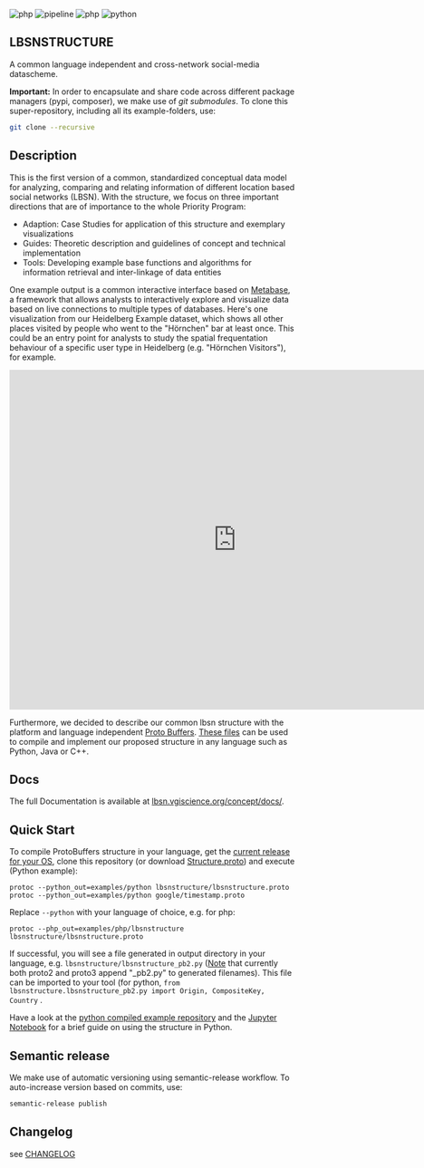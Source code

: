 ![php](https://lbsn.vgiscience.org/concept/version.svg) ![pipeline](https://lbsn.vgiscience.org/concept/pipeline.svg) ![php](https://lbsn.vgiscience.org/concept/php-version.svg) ![python](https://lbsn.vgiscience.org/concept/python-version.svg)

## LBSNSTRUCTURE

A common language independent and cross-network social-media datascheme.

**Important:** In order to encapsulate and share code across different package managers (pypi, composer), we make use of _git_ _submodules_. To clone this super-repository, including all its example-folders, use:

```bash
git clone --recursive
```

## Description

This is the first version of a common, standardized conceptual data model for analyzing, comparing and relating information of different location based social networks (LBSN). With the structure, we focus on three important directions that are of importance to the whole Priority Program:

- Adaption: Case Studies for application of this structure and exemplary visualizations
- Guides: Theoretic description and guidelines of concept and technical implementation
- Tools: Developing example base functions and algorithms for information retrieval and inter-linkage of data entities

One example output is a common interactive interface based on [Metabase](https://github.com/metabase/metabase), a framework that allows analysts to interactively explore and visualize data based on live connections to multiple types of databases.
Here's one visualization from our Heidelberg Example dataset, which shows all other places visited by people who went to the "Hörnchen" bar at least once. This could be an entry point for analysts to study the spatial frequentation behaviour of a specific user type in Heidelberg (e.g. "Hörnchen Visitors"), for example.

<iframe    src="https://metabase.vgiscience.org/public/question/13ed0a1e-71e3-4505-bff2-2892d831d896"    frameborder="0"    width="800"    height="600"    allowtransparency></iframe>

Furthermore, we decided to describe our common lbsn structure with the platform and language independent [Proto Buffers](https://developers.google.com/protocol-buffers/). [These files](https://gitlab.vgiscience.de/lbsn/concept) can be used to compile and implement our proposed structure in any language such as Python, Java or C++.

## Docs

The full Documentation is available at [lbsn.vgiscience.org/concept/docs/](https://lbsn.vgiscience.org/concept/docs/).

## Quick Start

To compile ProtoBuffers structure in your language, get the [current release for your OS](https://developers.google.com/protocol-buffers/docs/downloads), clone this repository (or download [Structure.proto](lbsnstructure/Structure.proto)) and execute (Python example):

`protoc --python_out=examples/python lbsnstructure/lbsnstructure.proto`  
`protoc --python_out=examples/python google/timestamp.proto`  

Replace `--python` with your language of choice, e.g. for php:

`protoc --php_out=examples/php/lbsnstructure lbsnstructure/lbsnstructure.proto`  

If successful, you will see a file generated in output directory in your language, e.g. `lbsnstructure/lbsnstructure_pb2.py` ([Note](https://developers.google.com/protocol-buffers/docs/reference/python-generated) that currently both proto2 and proto3 append "_pb2.py" to generated filenames). 
This file can be imported to your tool (for python, `from lbsnstructure.lbsnstructure_pb2.py import Origin, CompositeKey, Country` .

Have a look at the [python compiled example repository](https://gitlab.vgiscience.de/lbsn/lbsnstructure-python) and the [Jupyter Notebook](https://gitlab.vgiscience.de/lbsn/lbsnstructure-python/blob/master/StructureTest.ipynb) for a brief guide on using the structure in Python.

## Semantic release

We make use of automatic versioning using semantic-release workflow.
To auto-increase version based on commits, use:

```bash
semantic-release publish
```

## Changelog

see [CHANGELOG](CHANGELOG)